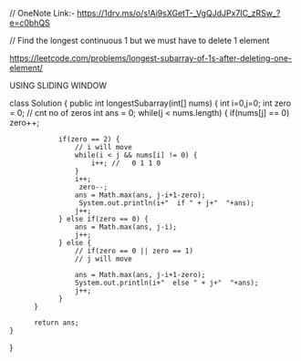 // OneNote Link:- https://1drv.ms/o/s!Ai9sXGetT-_VgQJdJPx7IC_zRSw_?e=c0bhQS

// Find the longest continuous 1 but we must have to delete 1 element

https://leetcode.com/problems/longest-subarray-of-1s-after-deleting-one-element/

USING SLIDING WINDOW

class Solution {
    public int longestSubarray(int[] nums) {
        int i=0,j=0;
        int zero = 0; // cnt no of zeros
        int ans = 0;
        while(j < nums.length) {
            if(nums[j] == 0)
              zero++;

                if(zero == 2) {
                    // i will move
                    while(i < j && nums[i] != 0) {
                        i++; //   0 1 1 0
                    }
                    i++;
                     zero--;
                    ans = Math.max(ans, j-i+1-zero);
                     System.out.println(i+"  if " + j+"  "+ans);
                    j++;
                } else if(zero == 0) {
                    ans = Math.max(ans, j-i);
                    j++;
                } else {
                    // if(zero == 0 || zero == 1)
                    // j will move
                    
                    ans = Math.max(ans, j-i+1-zero);
                    System.out.println(i+"  else " + j+"  "+ans);
                    j++;
                }
          }

          return ans;
    }
}
